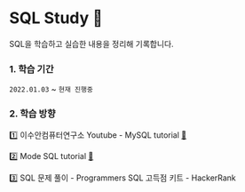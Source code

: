 # SQL Study 📁
SQL을 학습하고 실습한 내용을 정리해 기록합니다.

### 1. 학습 기간
  `2022.01.03` ~ `현재 진행중`

### 2. 학습 방향
1️⃣ 이수안컴퓨터연구소 Youtube - MySQL tutorial [🔗](https://www.youtube.com/watch?v=vgIc4ctNFbc&list=PL7ZVZgsnLwEGjReAO-qJtQiJB6e2MJ0ud)

2️⃣ Mode SQL tutorial [🔗](https://mode.com/sql-tutorial/intro-to-intermediate-sql/)

3️⃣ SQL 문제 풀이
    - Programmers SQL 고득점 키트
    - HackerRank

